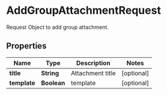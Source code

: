 

# AddGroupAttachmentRequest

Request Object to add group attachment.

## Properties

Name | Type | Description | Notes
------------ | ------------- | ------------- | -------------
**title** | **String** | Attachment title |  [optional]
**template** | **Boolean** | template |  [optional]




